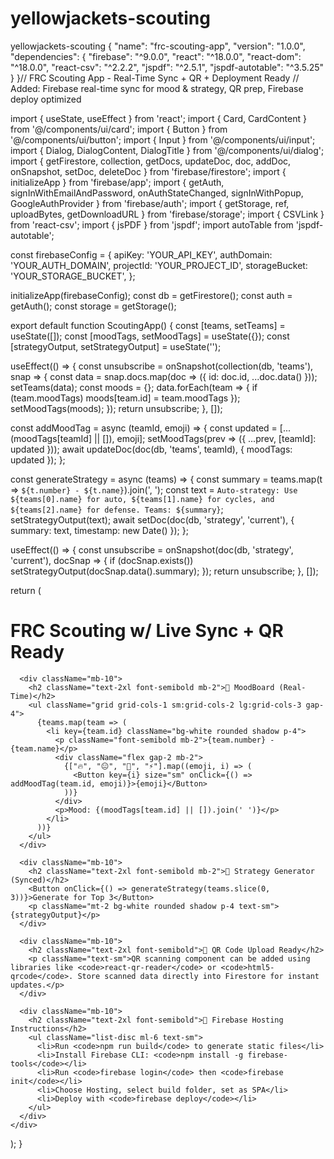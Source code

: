 # yellowjackets-scouting
yellowjackets-scouting
{
  "name": "frc-scouting-app",
  "version": "1.0.0",
  "dependencies": {
    "firebase": "^9.0.0",
    "react": "^18.0.0",
    "react-dom": "^18.0.0",
    "react-csv": "^2.2.2",
    "jspdf": "^2.5.1",
    "jspdf-autotable": "^3.5.25"
  }
}// FRC Scouting App - Real-Time Sync + QR + Deployment Ready
// Added: Firebase real-time sync for mood & strategy, QR prep, Firebase deploy optimized

import { useState, useEffect } from 'react';
import { Card, CardContent } from '@/components/ui/card';
import { Button } from '@/components/ui/button';
import { Input } from '@/components/ui/input';
import { Dialog, DialogContent, DialogTitle } from '@/components/ui/dialog';
import { getFirestore, collection, getDocs, updateDoc, doc, addDoc, onSnapshot, setDoc, deleteDoc } from 'firebase/firestore';
import { initializeApp } from 'firebase/app';
import { getAuth, signInWithEmailAndPassword, onAuthStateChanged, signInWithPopup, GoogleAuthProvider } from 'firebase/auth';
import { getStorage, ref, uploadBytes, getDownloadURL } from 'firebase/storage';
import { CSVLink } from 'react-csv';
import { jsPDF } from 'jspdf';
import autoTable from 'jspdf-autotable';

const firebaseConfig = {
  apiKey: 'YOUR_API_KEY',
  authDomain: 'YOUR_AUTH_DOMAIN',
  projectId: 'YOUR_PROJECT_ID',
  storageBucket: 'YOUR_STORAGE_BUCKET',
};

initializeApp(firebaseConfig);
const db = getFirestore();
const auth = getAuth();
const storage = getStorage();

export default function ScoutingApp() {
  const [teams, setTeams] = useState([]);
  const [moodTags, setMoodTags] = useState({});
  const [strategyOutput, setStrategyOutput] = useState('');

  useEffect(() => {
    const unsubscribe = onSnapshot(collection(db, 'teams'), snap => {
      const data = snap.docs.map(doc => ({ id: doc.id, ...doc.data() }));
      setTeams(data);
      const moods = {};
      data.forEach(team => { if (team.moodTags) moods[team.id] = team.moodTags });
      setMoodTags(moods);
    });
    return unsubscribe;
  }, []);

  const addMoodTag = async (teamId, emoji) => {
    const updated = [...(moodTags[teamId] || []), emoji];
    setMoodTags(prev => ({ ...prev, [teamId]: updated }));
    await updateDoc(doc(db, 'teams', teamId), { moodTags: updated });
  };

  const generateStrategy = async (teams) => {
    const summary = teams.map(t => `${t.number} - ${t.name}`).join(', ');
    const text = `Auto-strategy: Use ${teams[0].name} for auto, ${teams[1].name} for cycles, and ${teams[2].name} for defense. Teams: ${summary}`;
    setStrategyOutput(text);
    await setDoc(doc(db, 'strategy', 'current'), { summary: text, timestamp: new Date() });
  };

  useEffect(() => {
    const unsubscribe = onSnapshot(doc(db, 'strategy', 'current'), docSnap => {
      if (docSnap.exists()) setStrategyOutput(docSnap.data().summary);
    });
    return unsubscribe;
  }, []);

  return (
    <div className="p-6 bg-gray-100 min-h-screen">
      <h1 className="text-3xl font-bold mb-6">FRC Scouting w/ Live Sync + QR Ready</h1>

      <div className="mb-10">
        <h2 className="text-2xl font-semibold mb-2">🎨 MoodBoard (Real-Time)</h2>
        <ul className="grid grid-cols-1 sm:grid-cols-2 lg:grid-cols-3 gap-4">
          {teams.map(team => (
            <li key={team.id} className="bg-white rounded shadow p-4">
              <p className="font-semibold mb-2">{team.number} - {team.name}</p>
              <div className="flex gap-2 mb-2">
                {["🔥", "😐", "🧱", "⚡️"].map((emoji, i) => (
                  <Button key={i} size="sm" onClick={() => addMoodTag(team.id, emoji)}>{emoji}</Button>
                ))}
              </div>
              <p>Mood: {(moodTags[team.id] || []).join(' ')}</p>
            </li>
          ))}
        </ul>
      </div>

      <div className="mb-10">
        <h2 className="text-2xl font-semibold mb-2">🧠 Strategy Generator (Synced)</h2>
        <Button onClick={() => generateStrategy(teams.slice(0, 3))}>Generate for Top 3</Button>
        <p className="mt-2 bg-white rounded shadow p-4 text-sm">{strategyOutput}</p>
      </div>

      <div className="mb-10">
        <h2 className="text-2xl font-semibold">📸 QR Code Upload Ready</h2>
        <p className="text-sm">QR scanning component can be added using libraries like <code>react-qr-reader</code> or <code>html5-qrcode</code>. Store scanned data directly into Firestore for instant updates.</p>
      </div>

      <div className="mb-10">
        <h2 className="text-2xl font-semibold">🚀 Firebase Hosting Instructions</h2>
        <ul className="list-disc ml-6 text-sm">
          <li>Run <code>npm run build</code> to generate static files</li>
          <li>Install Firebase CLI: <code>npm install -g firebase-tools</code></li>
          <li>Run <code>firebase login</code> then <code>firebase init</code></li>
          <li>Choose Hosting, select build folder, set as SPA</li>
          <li>Deploy with <code>firebase deploy</code></li>
        </ul>
      </div>
    </div>
  );
}
